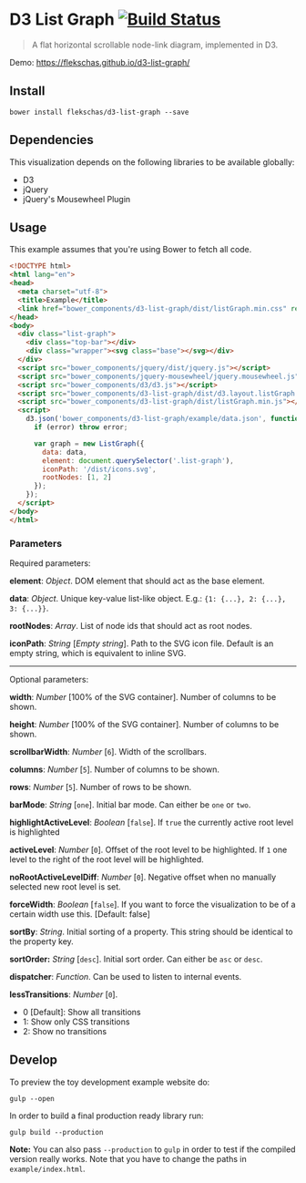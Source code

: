 # D3 List Graph [![Build Status](https://travis-ci.org/flekschas/d3-list-graph.svg?branch=master)](https://travis-ci.org/flekschas/d3-list-graph)

> A flat horizontal scrollable node-link diagram, implemented in D3.

Demo: https://flekschas.github.io/d3-list-graph/

## Install

```shell
bower install flekschas/d3-list-graph --save
```

## Dependencies

This visualization depends on the following libraries to be available globally:

- D3
- jQuery
- jQuery's Mousewheel Plugin

## Usage

This example assumes that you're using Bower to fetch all code.

```html
<!DOCTYPE html>
<html lang="en">
<head>
  <meta charset="utf-8">
  <title>Example</title>
  <link href="bower_components/d3-list-graph/dist/listGraph.min.css" rel="stylesheet" type="text/css">
</head>
<body>
  <div class="list-graph">
    <div class="top-bar"></div>
    <div class="wrapper"><svg class="base"></svg></div>
  </div>
  <script src="bower_components/jquery/dist/jquery.js"></script>
  <script src="bower_components/jquery-mousewheel/jquery.mousewheel.js"></script>
  <script src="bower_components/d3/d3.js"></script>
  <script src="bower_components/d3-list-graph/dist/d3.layout.listGraph.js"></script>
  <script src="bower_components/d3-list-graph/dist/listGraph.min.js"></script>
  <script>
    d3.json('bower_components/d3-list-graph/example/data.json', function (error, data) {
      if (error) throw error;

      var graph = new ListGraph({
        data: data,
        element: document.querySelector('.list-graph'),
        iconPath: '/dist/icons.svg',
        rootNodes: [1, 2]
      });
    });
  </script>
</body>
</html>
```

### Parameters

Required parameters:

**element**: _Object_.
DOM element that should act as the base element.

**data**: _Object_.
Unique key-value list-like object. E.g.: `{1: {...}, 2: {...}, 3: {...}}`.

**rootNodes**: _Array_.
List of node ids that should act as root nodes.

**iconPath**: _String_ [_Empty string_].
Path to the SVG icon file. Default is an empty string, which is equivalent to inline SVG.

---

Optional parameters:

**width**: _Number_ [100% of the SVG container].
Number of columns to be shown.

**height**: _Number_ [100% of the SVG container].
Number of columns to be shown.

**scrollbarWidth**: _Number_ [`6`].
Width of the scrollbars.

**columns**: _Number_ [`5`].
Number of columns to be shown.

**rows**: _Number_ [`5`].
Number of rows to be shown.

**barMode**: _String_ [`one`].
Initial bar mode. Can either be `one` or `two`.

**highlightActiveLevel**: _Boolean_ [`false`].
If `true` the currently active root level is highlighted

**activeLevel**: _Number_ [`0`].
Offset of the root level to be highlighted. If `1` one level to the right of the root level will be highlighted.

**noRootActiveLevelDiff**: _Number_ [`0`].
Negative offset when no manually selected new root level is set.

**forceWidth**: _Boolean_ [`false`].
If you want to force the visualization to be of a certain width use this. [Default: false]

**sortBy**: _String_.
Initial sorting of a property. This string should be identical to the property key.

**sortOrder:** _String_ [`desc`].
Initial sort order. Can either be `asc` or `desc`.

**dispatcher**: _Function_.
Can be used to listen to internal events.

**lessTransitions**: _Number_ [`0`].
- 0 [Default]: Show all transitions
- 1: Show only CSS transitions
- 2: Show no transitions

## Develop

To preview the toy development example website do:

```shell
gulp --open
```

In order to build a final production ready library run:

```shell
gulp build --production
```

**Note:** You can also pass `--production` to `gulp` in order to test if the
compiled version really works. Note that you have to change the paths in
`example/index.html`.
